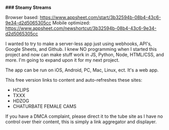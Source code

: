 **### Steamy Streams**

Browser based: https://www.appsheet.com/start/3b32594b-08b4-43c6-9e34-d2d5065305cc
Mobile optimized: https://www.appsheet.com/newshortcut/3b32594b-08b4-43c6-9e34-d2d5065305cc

I wanted to try to make a server-less app just using webhooks, API's, Google Sheets, and Github. I knew NO programming when I started this project and now can make stuff work in JS, Python, Node, HTML/CSS, and more.  I'm going to expand upon it for my next project.

The app can be run on iOS, Android, PC, Mac, Linux, ect. It's a web app.

This free version links to content and auto-refreshes these sites:

- HCLIPS
- TXXX
- HDZOG
- CHATURBATE FEMALE CAMS

If you have a DMCA complaint, please direct it to the tube site as I have no control over their content, this is simply a link aggregator and displayer.
